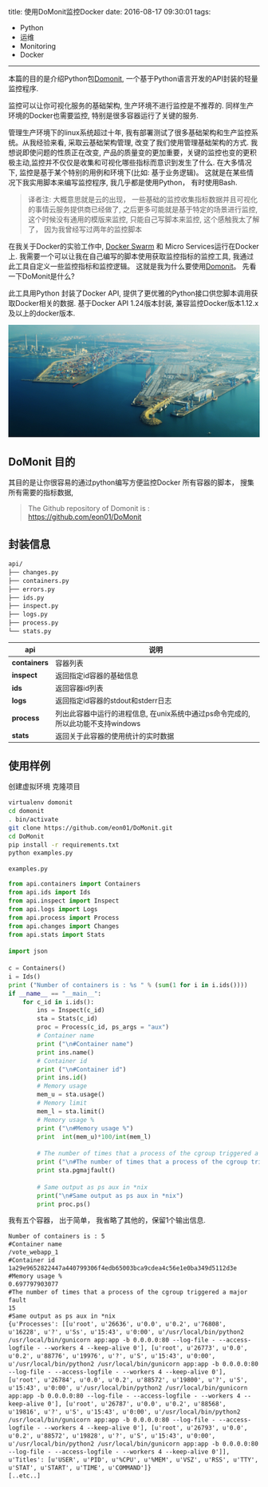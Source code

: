 title: 使用DoMonit监控Docker
date: 2016-08-17 09:30:01
tags: 
- Python
- 运维
- Monitoring
- Docker
---

本篇的目的是介绍Python包[Domonit](https://github.com/eon01/DoMonit), 一个基于Python语言开发的API封装的轻量监控程序.

监控可以让你可视化服务的基础架构, 生产环境不进行监控是不推荐的. 同样生产环境的Docker也需要监控, 特别是很多容器运行了关键的服务.

管理生产环境下的linux系统超过十年, 我有部署测试了很多基础架构和生产监控系统。从我经验来看, 采取云基础架构管理, 改变了我们使用管理基础架构的方式. 我想说即使问题的性质正在改变, 产品的质量变的更加重要，关键的监控也变的更积极主动,监控并不仅仅是收集和可视化哪些指标而意识到发生了什么. 在大多情况下, 监控是基于某个特别的用例和环境下(比如: 基于业务逻辑)。 这就是在某些情况下我实用脚本来编写监控程序, 我几乎都是使用Python， 有时使用Bash.

> 译者注: 大概意思就是云的出现， 一些基础的监控收集指标数据并且可视化的事情云服务提供商已经做了, 之后更多可能就是基于特定的场景进行监控, 这个时候没有通用的模版来监控, 只能自己写脚本来监控, 这个感触我太了解了， 因为我曾经写过两年的监控脚本


在我关于Docker的实验工作中, [Docker Swarm](https://docs.docker.com/swarm/) 和 Micro Services运行在Docker上. 我需要一个可以让我在自己编写的脚本使用获取监控指标的监控工具, 我通过此工具自定义一些监控指标和监控逻辑。 这就是我为什么要使用[Domonit](https://github.com/eon01/DoMonit)。 先看一下DoMonit是什么?

此工具用Python 封装了Docker API, 提供了更优雅的Python接口供您脚本调用获取Docker相关的数据. 基于Docker API 1.24版本封装, 兼容监控Docker版本1.12.x及以上的docker版本.


![](/uploads/images/ashdod-port-aerial-view.jpeg "码头鸟瞰图")


## DoMonit 目的

其目的是让你很容易的通过python编写方便监控Docker 所有容器的脚本， 搜集所有需要的指标数据,  

> The Github repository of Domonit is : https://github.com/eon01/DoMonit

## 封装信息

```bash
api/
├── changes.py
├── containers.py
├── errors.py
├── ids.py
├── inspect.py
├── logs.py
├── process.py
└── stats.py
```

api|说明
---|---
**containers**| 容器列表
**inspect**|返回指定id容器的基础信息
**ids**|返回容器id列表
**logs**|返回指定id容器的stdout和stderr日志
**process**|列出此容器中运行的进程信息, 在unix系统中通过ps命令完成的, 所以此功能不支持windows
**stats**|返回关于此容器的使用统计的实时数据

## 使用样例

创建虚拟环境 克隆项目

```bash
virtualenv domonit
cd domonit 
. bin/activate
git clone https://github.com/eon01/DoMonit.git
cd DoMonit
pip install -r requirements.txt
python examples.py
```

`examples.py`

```python
from api.containers import Containers
from api.ids import Ids
from api.inspect import Inspect
from api.logs import Logs
from api.process import Process
from api.changes import Changes
from api.stats import Stats

import json

c = Containers()
i = Ids()
print ("Number of containers is : %s " % (sum(1 for i in i.ids())))
if __name__ == "__main__":
    for c_id in i.ids():
        ins = Inspect(c_id)
        sta = Stats(c_id)
        proc = Process(c_id, ps_args = "aux")
        # Container name
        print ("\n#Container name")
        print ins.name()
        # Container id
        print ("\n#Container id")
        print ins.id()
        # Memory usage
        mem_u = sta.usage()
        # Memory limit
        mem_l = sta.limit()
        # Memory usage %
        print ("\n#Memory usage %")
        print  int(mem_u)*100/int(mem_l)

        # The number of times that a process of the cgroup triggered a "major fault"
        print ("\n#The number of times that a process of the cgroup triggered a major fault")
        print sta.pgmajfault()

        # Same output as ps aux in *nix
        print("\n#Same output as ps aux in *nix")
        print proc.ps()
```

我有五个容器， 出于简单， 我省略了其他的，保留1个输出信息.


```
Number of containers is : 5 
#Container name
/vote_webapp_1
#Container id
1a29e9652822447a440799306f4edb65003bca9cdea4c56e1e0ba349d5112d3e
#Memory usage %
0.697797903077
#The number of times that a process of the cgroup triggered a major fault
15
#Same output as ps aux in *nix
{u'Processes': [[u'root', u'26636', u'0.0', u'0.2', u'76808', u'16228', u'?', u'Ss', u'15:43', u'0:00', u'/usr/local/bin/python2 /usr/local/bin/gunicorn app:app -b 0.0.0.0:80 --log-file - --access-logfile - --workers 4 --keep-alive 0'], [u'root', u'26773', u'0.0', u'0.2', u'88776', u'19976', u'?', u'S', u'15:43', u'0:00', u'/usr/local/bin/python2 /usr/local/bin/gunicorn app:app -b 0.0.0.0:80 --log-file - --access-logfile - --workers 4 --keep-alive 0'], [u'root', u'26784', u'0.0', u'0.2', u'88572', u'19800', u'?', u'S', u'15:43', u'0:00', u'/usr/local/bin/python2 /usr/local/bin/gunicorn app:app -b 0.0.0.0:80 --log-file - --access-logfile - --workers 4 --keep-alive 0'], [u'root', u'26787', u'0.0', u'0.2', u'88568', u'19816', u'?', u'S', u'15:43', u'0:00', u'/usr/local/bin/python2 /usr/local/bin/gunicorn app:app -b 0.0.0.0:80 --log-file - --access-logfile - --workers 4 --keep-alive 0'], [u'root', u'26793', u'0.0', u'0.2', u'88572', u'19828', u'?', u'S', u'15:43', u'0:00', u'/usr/local/bin/python2 /usr/local/bin/gunicorn app:app -b 0.0.0.0:80 --log-file - --access-logfile - --workers 4 --keep-alive 0']], u'Titles': [u'USER', u'PID', u'%CPU', u'%MEM', u'VSZ', u'RSS', u'TTY', u'STAT', u'START', u'TIME', u'COMMAND']}
[..etc..]
```

